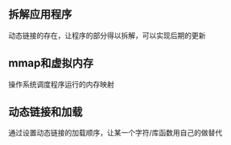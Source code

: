 ## 拆解应用程序

动态链接的存在，让程序的部分得以拆解，可以实现后期的更新

## mmap和虚拟内存

操作系统调度程序运行的内存映射

## 动态链接和加载


通过设置动态链接的加载顺序，让某一个字符/库函数用自己的做替代